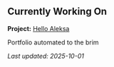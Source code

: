 ## Currently Working On

**Project:** [Hello Aleksa](https://github.com/alxhdd/hello-aleksa)

Portfolio automated to the brim

_Last updated: 2025-10-01_
